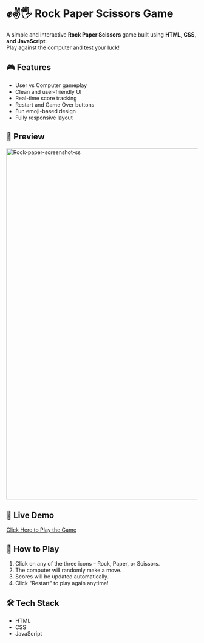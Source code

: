 # ✊✌️🖐️ Rock Paper Scissors Game

A simple and interactive **Rock Paper Scissors** game built using **HTML, CSS, and JavaScript**.  
Play against the computer and test your luck!

## 🎮 Features

- User vs Computer gameplay
- Clean and user-friendly UI
- Real-time score tracking
- Restart and Game Over buttons
- Fun emoji-based design
- Fully responsive layout

## 📸 Preview

<img width="1533" height="923" alt="Rock-paper-screenshot-ss" src="https://github.com/user-attachments/assets/996b32c4-6c56-44bf-aa37-e7370f7ba38f" />


## 🔗 Live Demo

[Click Here to Play the Game](https://akanshagupta008.github.io/Rock-Paper-Scissor-Game/)


## 🚀 How to Play

1. Click on any of the three icons – Rock, Paper, or Scissors.
2. The computer will randomly make a move.
3. Scores will be updated automatically.
4. Click "Restart" to play again anytime!

## 🛠️ Tech Stack

- HTML
- CSS
- JavaScript



